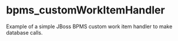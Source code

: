 # bpms_customWorkItemHandler
Example of a simple JBoss BPMS custom work item handler to make database calls.
